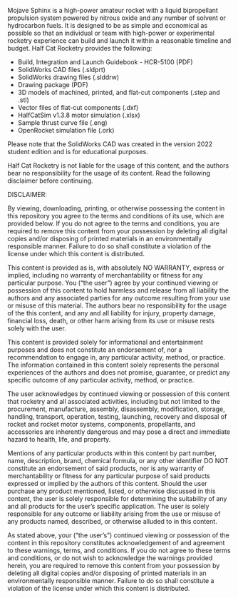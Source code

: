 Mojave Sphinx is a high-power amateur rocket with a liquid bipropellant propulsion system powered by nitrous oxide and any number of solvent or hydrocarbon fuels. It is designed to be as simple and economical as possible so that an individual or team with high-power or experimental rocketry experience can build and launch it within a reasonable timeline and budget. Half Cat Rocketry provides the following:
- Build, Integration and Launch Guidebook - HCR-5100 (PDF)
- SolidWorks CAD files (.sldprt)
- SolidWorks drawing files (.slddrw)
- Drawing package (PDF)
- 3D models of machined, printed, and flat-cut components (.step and .stl)
- Vector files of flat-cut components (.dxf)
- HalfCatSim v1.3.8 motor simulation (.xlsx)
- Sample thrust curve file (.eng)
- OpenRocket simulation file (.ork)

Please note that the SolidWorks CAD was created in the version 2022 student edition and is for educational purposes.

Half Cat Rocketry is not liable for the usage of this content, and the authors bear no responsibility for the usage of its content. Read the following disclaimer before continuing.

DISCLAIMER:

By viewing, downloading, printing, or otherwise possessing the content in this repository you agree to the terms and conditions of its use, which are provided below. If you do not agree to the terms and conditions, you are required to remove this content from your possession by deleting all digital copies and/or disposing of printed materials in an environmentally responsible manner. Failure to do so shall constitute a violation of the license under which this content is distributed.

This content is provided as is, with absolutely NO WARRANTY, express or implied, including no warranty of merchantability or fitness for any particular purpose. You (“the user”) agree by your continued viewing or possession of this content to hold harmless and release from all liability the authors and any associated parties for any outcome resulting from your use or misuse of this material. The authors bear no responsibility for the usage of the this content, and any and all liability for injury, property damage, financial loss, death, or other harm arising from its use or misuse rests solely with the user.

This content is provided solely for informational and entertainment purposes and does not constitute an endorsement of, nor a recommendation to engage in, any particular activity, method, or practice. The information contained in this content solely represents the personal experiences of the authors and does not promise, guarantee, or predict any specific outcome of any particular activity, method, or practice.

The user acknowledges by continued viewing or possession of this content that rocketry and all associated activities, including but not limited to the procurement, manufacture, assembly, disassembly, modification, storage, handling, transport, operation, testing, launching, recovery and disposal of rocket and rocket motor systems, components, propellants, and accessories are inherently dangerous and may pose a direct and immediate hazard to health, life, and property.

Mentions of any particular products within this content by part number, name, description, brand, chemical formula, or any other identifier DO NOT constitute an endorsement of said products, nor is any warranty of merchantability or fitness for any particular purpose of said products expressed or implied by the authors of this content. Should the user purchase any product mentioned, listed, or otherwise discussed in this content, the user is solely responsible for determining the suitability of any and all products for the user’s specific application. The user is solely responsible for any outcome or liability arising from the use or misuse of any products named, described, or otherwise alluded to in this content.

As stated above, your (“the user’s”) continued viewing or possession of the content in this repository constitutes acknowledgement of and agreement to these warnings, terms, and conditions. If you do not agree to these terms and conditions, or do not wish to acknowledge the warnings provided herein, you are required to remove this content from your possession by deleting all digital copies and/or disposing of printed materials in an environmentally responsible manner. Failure to do so shall constitute a violation of the license under which this content is distributed.
